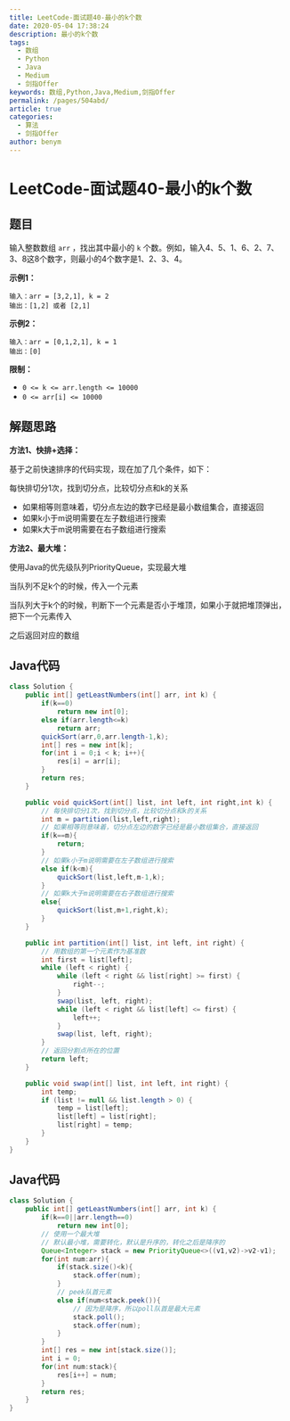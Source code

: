 ```yaml
---
title: LeetCode-面试题40-最小的k个数
date: 2020-05-04 17:38:24
description: 最小的k个数
tags: 
  - 数组
  - Python
  - Java
  - Medium
  - 剑指Offer
keywords: 数组,Python,Java,Medium,剑指Offer
permalink: /pages/504abd/
article: true
categories: 
  - 算法
  - 剑指Offer
author: benym
---
```


# LeetCode-面试题40-最小的k个数 

## 题目

输入整数数组 `arr` ，找出其中最小的 `k` 个数。例如，输入4、5、1、6、2、7、3、8这8个数字，则最小的4个数字是1、2、3、4。

 

**示例1：**

```
输入：arr = [3,2,1], k = 2
输出：[1,2] 或者 [2,1]
```

**示例2：**

```
输入：arr = [0,1,2,1], k = 1
输出：[0]
```

**限制：**

- `0 <= k <= arr.length <= 10000`
- `0 <= arr[i] <= 10000`

## 解题思路

**方法1、快排+选择：**

基于之前快速排序的代码实现，现在加了几个条件，如下：

每快排切分1次，找到切分点，比较切分点和k的关系

- 如果相等则意味着，切分点左边的数字已经是最小数组集合，直接返回
- 如果k小于m说明需要在左子数组进行搜索
- 如果k大于m说明需要在右子数组进行搜索

**方法2、最大堆：**

使用Java的优先级队列PriorityQueue，实现最大堆

当队列不足k个的时候，传入一个元素

当队列大于k个的时候，判断下一个元素是否小于堆顶，如果小于就把堆顶弹出，把下一个元素传入

之后返回对应的数组

## Java代码

```java
class Solution {
    public int[] getLeastNumbers(int[] arr, int k) {
        if(k==0)
            return new int[0];
        else if(arr.length<=k)
            return arr;
        quickSort(arr,0,arr.length-1,k);
        int[] res = new int[k];
        for(int i = 0;i < k; i++){
            res[i] = arr[i];
        }
        return res;
    }

    public void quickSort(int[] list, int left, int right,int k) {
        // 每快排切分1次，找到切分点，比较切分点和k的关系
        int m = partition(list,left,right);
        // 如果相等则意味着，切分点左边的数字已经是最小数组集合，直接返回
        if(k==m){
            return;
        }
        // 如果k小于m说明需要在左子数组进行搜索
        else if(k<m){
            quickSort(list,left,m-1,k);
        }
        // 如果k大于m说明需要在右子数组进行搜索
        else{
            quickSort(list,m+1,right,k);
        }
    }

    public int partition(int[] list, int left, int right) {
        // 用数组的第一个元素作为基准数
        int first = list[left];
        while (left < right) {
            while (left < right && list[right] >= first) {
                right--;
            }
            swap(list, left, right);
            while (left < right && list[left] <= first) {
                left++;
            }
            swap(list, left, right);
        }
        // 返回分割点所在的位置
        return left;
    }

    public void swap(int[] list, int left, int right) {
        int temp;
        if (list != null && list.length > 0) {
            temp = list[left];
            list[left] = list[right];
            list[right] = temp;
        }
    }
}
```

## Java代码

```java
class Solution {
    public int[] getLeastNumbers(int[] arr, int k) {
        if(k==0||arr.length==0)
            return new int[0];
        // 使用一个最大堆
        // 默认最小堆，需要转化，默认是升序的，转化之后是降序的
        Queue<Integer> stack = new PriorityQueue<>((v1,v2)->v2-v1);
        for(int num:arr){
            if(stack.size()<k){
                stack.offer(num);
            }
            // peek队首元素
            else if(num<stack.peek()){
                // 因为是降序，所以poll队首是最大元素
                stack.poll();
                stack.offer(num);
            }
        }
        int[] res = new int[stack.size()];
        int i = 0;
        for(int num:stack){
            res[i++] = num;
        }
        return res;
    }
}
```

